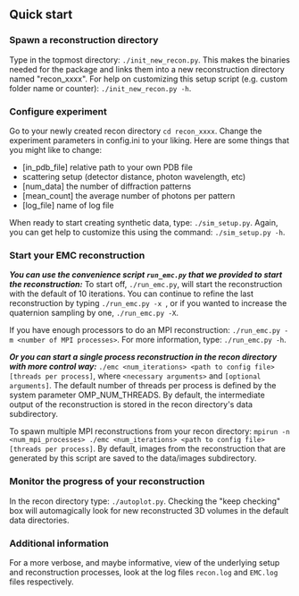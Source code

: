 ## Quick start  
### Spawn a reconstruction directory
Type in the topmost directory:
	```
	./init_new_recon.py
	```.
This makes the binaries needed for the package and links them into a new reconstruction directory named "recon_xxxx". For help on customizing this setup script (e.g. custom folder name or counter):
	```
	./init_new_recon.py -h
	```.

### Configure experiment
Go to your newly created recon directory
	```
	cd recon_xxxx
	```.
Change the experiment parameters in config.ini to your liking. 
Here are some things that you might like to change:
- [in_pdb_file] relative path to your own PDB file
- scattering setup (detector distance, photon wavelength, etc)
- [num_data] the number of diffraction patterns
- [mean_count] the average number of photons per pattern
- [log_file] name of log file

When ready to start creating synthetic data, type:
	```
	./sim_setup.py
	```.
Again, you can get help to customize this using the command:
	```
	./sim_setup.py -h
	```.

### Start your EMC reconstruction
***You can use the convenience script ```run_emc.py``` that we provided to start the reconstruction:***
To start off, 
	```
	./run_emc.py
	```,
will start the reconstruction with the default of 10 iterations.
You can continue to refine the last reconstruction by typing 
	```
	./run_emc.py -x 
	```,
or if you wanted to increase the quaternion sampling by one, 
	```
	./run_emc.py -X
	```.

If you have enough processors to do an MPI reconstruction:
	```
	./run_emc.py -m <number of MPI processes>
	```.
For more information, type:
	```
	./run_emc.py -h
	```.


***Or you can start a single process reconstruction in the recon directory with more control way:***
	```
	./emc <num_iterations> <path to config file> [threads per process]
	```,
where ```<necessary arguments>``` and ```[optional arguments]```. The default number of threads per process is defined by the system parameter OMP_NUM_THREADS.
By default, the intermediate output of the reconstruction is stored in the recon directory's data subdirectory.

To spawn multiple MPI reconstructions from your recon directory:
	```
	mpirun -n <num_mpi_processes> ./emc <num_iterations> <path to config file> [threads per process]
	```.
By default, images from the reconstruction that are generated by this script are saved to the data/images subdirectory.

### Monitor the progress of your reconstruction 
In the recon directory type:
	```
	./autoplot.py
	```.
Checking the "keep checking" box will automagically look for new reconstructed 3D volumes in the default data directories.

### Additional information
For a more verbose, and maybe informative, view of the underlying setup and reconstruction processes, look at the log files ```recon.log``` and ```EMC.log``` files respectively.
